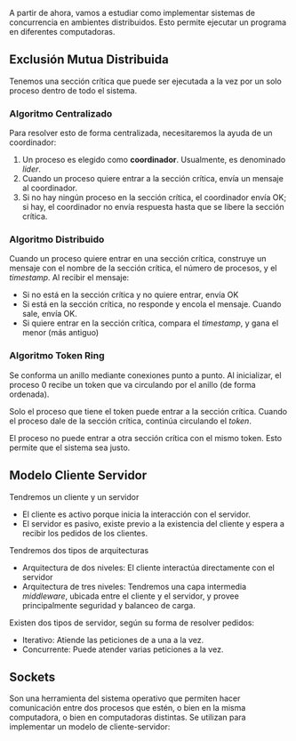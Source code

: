 A partir de ahora, vamos a estudiar como implementar sistemas de concurrencia en ambientes distribuidos. Esto permite ejecutar un programa en diferentes computadoras.

## Exclusión Mutua Distribuida

Tenemos una sección crítica que puede ser ejecutada a la vez por un solo proceso dentro de todo el sistema.

### Algoritmo Centralizado

Para resolver esto de forma centralizada, necesitaremos la ayuda de un coordinador:

1. Un proceso es elegido como **coordinador**. Usualmente, es denominado *lider*.
2. Cuando un proceso quiere entrar a la sección crítica, envía un mensaje al coordinador.
3. Si no hay ningún proceso en la sección crítica, el coordinador envía OK; si hay, el coordinador no envía respuesta hasta que se libere la sección crítica.

### Algoritmo Distribuido

Cuando un proceso quiere entrar en una sección crítica, construye un mensaje con el nombre de la sección crítica, el número de procesos, y el *timestamp*. Al recibir el mensaje:

- Si no está en la sección crítica y no quiere entrar, envía OK
- Si está en la sección crítica, no responde y encola el mensaje. Cuando sale, envía OK.
- Si quiere entrar en la sección crítica, compara el *timestamp*, y gana el menor (más antiguo)

### Algoritmo Token Ring

Se conforma un anillo mediante conexiones punto a punto. Al inicializar, el proceso 0 recibe un token que va circulando por el anillo (de forma ordenada).

Solo el proceso que tiene el token puede entrar a la sección crítica. Cuando el proceso dale de la sección crítica, continúa circulando el *token*.

El proceso no puede entrar a otra sección crítica con el mismo token. Esto permite que el sistema sea justo.

## Modelo Cliente Servidor

Tendremos un cliente y un servidor

- El cliente es activo porque inicia la interacción con el servidor.
- El servidor es pasivo, existe previo a la existencia del cliente y espera a recibir los pedidos de los clientes.

Tendremos dos tipos de arquitecturas

- Arquitectura de dos niveles: El cliente interactúa directamente con el servidor
- Arquitectura de tres niveles: Tendremos una capa intermedia *middleware*, ubicada entre el cliente y el servidor, y provee principalmente seguridad y balanceo de carga.

Existen dos tipos de servidor, según su forma de resolver pedidos:

- Iterativo: Atiende las peticiones de a una a la vez.
- Concurrente: Puede atender varias peticiones a la vez.

## Sockets

Son una herramienta del sistema operativo que permiten hacer comunicación entre dos procesos que estén, o bien en la misma computadora, o bien en computadoras distintas. Se utilizan para implementar un modelo de cliente-servidor:



